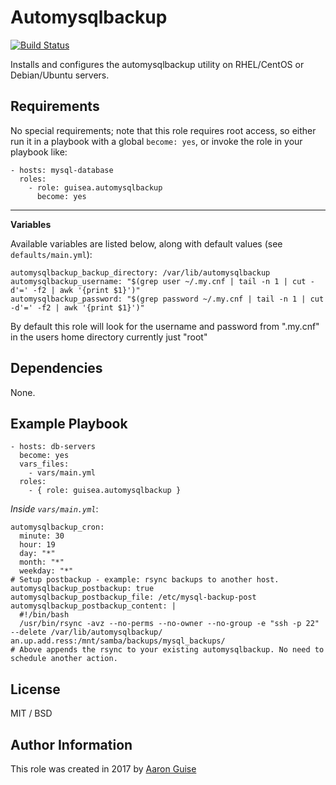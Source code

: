 # Automysqlbackup

[![Build Status](https://travis-ci.org/guisea/ansible-role-automysqlbackup.svg?branch=master)](https://travis-ci.org/guisea/ansible-role-automysqlbackup)

Installs and configures the automysqlbackup utility on RHEL/CentOS or Debian/Ubuntu servers.

## Requirements

No special requirements; note that this role requires root access, so either run it in a playbook with a global `become: yes`, or invoke the role in your playbook like:

    - hosts: mysql-database
      roles:
        - role: guisea.automysqlbackup
          become: yes


---

**Variables**

Available variables are listed below, along with default values (see `defaults/main.yml`):

    automysqlbackup_backup_directory: /var/lib/automysqlbackup
    automysqlbackup_username: "$(grep user ~/.my.cnf | tail -n 1 | cut -d'=' -f2 | awk '{print $1}')"
    automysqlbackup_password: "$(grep password ~/.my.cnf | tail -n 1 | cut -d'=' -f2 | awk '{print $1}')"

By default this role will look for the username and password from ".my.cnf" in the users home directory currently just "root"

## Dependencies

None.

## Example Playbook

    - hosts: db-servers
      become: yes
      vars_files:
        - vars/main.yml
      roles:
        - { role: guisea.automysqlbackup }

*Inside `vars/main.yml`*:

    automysqlbackup_cron:
      minute: 30
      hour: 19
      day: "*"
      month: "*"
      weekday: "*"
    # Setup postbackup - example: rsync backups to another host.
    automysqlbackup_postbackup: true
    automysqlbackup_postbackup_file: /etc/mysql-backup-post
    automysqlbackup_postbackup_content: |
      #!/bin/bash
      /usr/bin/rsync -avz --no-perms --no-owner --no-group -e "ssh -p 22" --delete /var/lib/automysqlbackup/ an.up.add.ress:/mnt/samba/backups/mysql_backups/
    # Above appends the rsync to your existing automysqlbackup. No need to schedule another action. 
    

## License

MIT / BSD

## Author Information

This role was created in 2017 by [Aaron Guise](https://www.guise.net.nz/)